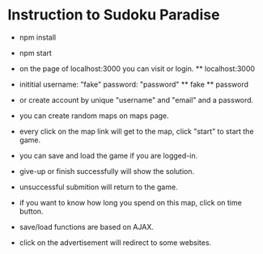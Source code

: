# Instruction to Sudoku Paradise
* npm install
* npm start

* on the page of localhost:3000 you can visit or login.
** localhost:3000

* inititial username: "fake" password: "password"
** fake
** password

* or create account by unique "username" and "email" and a password.

* you can create random maps on maps page.

* every click on the map link will get to the map, click "start" to start the game.

* you can save and load the game if you are logged-in.

* give-up or finish successfully will show the solution.

* unsuccessful submition will return to the game.

* if you want to know how long you spend on this map, click on time button.

* save/load functions are based on AJAX.

* click on the advertisement will redirect to some websites.
